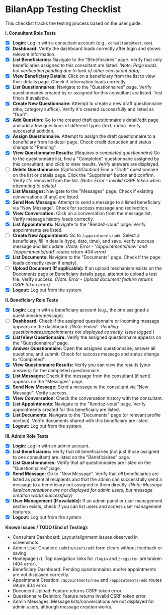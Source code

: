 # BilanApp Testing Checklist

This checklist tracks the testing process based on the user guide.

**I. Consultant Role Tests**

- [x] **Login:** Log in with a consultant account (e.g., `consultant@test.com`).
- [x] **Dashboard:** Verify the dashboard loads correctly after login and shows relevant information.
- [x] **List Beneficiaries:** Navigate to the "Bénéficiaires" page. Verify that only beneficiaries assigned to this consultant are listed. *(Note: Page loads, but verification pending due to lack of other consultant data)*.
- [x] **View Beneficiary Details:** Click on a beneficiary from the list to view their details page. Check if information loads correctly.
- [x] **List Questionnaires:** Navigate to the "Questionnaires" page. Verify questionnaires created by or assigned for this consultant are listed. Test filters if available.
- [x] **Create New Questionnaire:** Attempt to create a new draft questionnaire (title, category suffice). Verify it's created successfully and listed as "Draft".
- [x] **Add Question:** Go to the created draft questionnaire's detail/edit page and add a few questions of different types (text, radio). Verify successful addition.
- [x] **Assign Questionnaire:** Attempt to assign the draft questionnaire to a beneficiary from its detail page. Check credit deduction and status change to "Pending".
- [x] **View Questionnaire Results:** *(Requires a completed questionnaire)* Go to the questionnaire list, find a "Completed" questionnaire assigned by this consultant, and click to view results. Verify answers are displayed.
- [ ] **Delete Questionnaire:** *(Optional/Caution)* Find a "Draft" questionnaire on the list or details page. Click the "Supprimer" button and confirm. Verify it's removed from the list. *(Note: Error - Invalid CSRF token when attempting to delete)*
- [x] **List Messages:** Navigate to the "Messages" page. Check if existing conversations (if any) are listed.
- [x] **Send New Message:** Attempt to send a message to a listed beneficiary via "New Message". Check for success message and redirection.
- [x] **View Conversation:** Click on a conversation from the message list. Verify message history loads correctly.
- [x] **List Appointments:** Navigate to the "Rendez-vous" page. Verify appointments are listed.
- [ ] **Create New Appointment:** Go to `/appointments/add`. Select a beneficiary, fill in details (type, date, time), and save. Verify success message and list update. *(Note: Error - '/appointments/new' and '/appointments/add' routes return 404 error)*
- [x] **List Documents:** Navigate to the "Documents" page. Check if the page loads correctly (even if empty).
- [ ] **Upload Document (If applicable):** If an upload mechanism exists on the Documents page or Beneficiary details page, attempt to upload a test file. Verify success. *(Note: Error - Upload document feature returns CSRF token error)*
- [x] **Logout:** Log out from the system.

**II. Beneficiary Role Tests**

- [x] **Login:** Log in with a beneficiary account (e.g., the one assigned a questionnaire/message).
- [ ] **Dashboard:** Check if the assigned questionnaire or incoming message appears on the dashboard. *(Note: Failed - Pending questionnaires/appointments not displayed correctly. Issue logged.)*
- [x] **List/View Questionnaire:** Verify the assigned questionnaire appears on the "Questionnaires" page.
- [x] **Answer Questionnaire:** Open the assigned questionnaire, answer all questions, and submit. Check for success message and status change to "Completed".
- [x] **View Questionnaire Results:** Verify you can view the results (your answers) for the completed questionnaire.
- [x] **List Messages:** Check if the message from the consultant (if sent) appears on the "Messages" page.
- [x] **Send New Message:** Send a message to the consultant via "New Message". Verify success.
- [x] **View Conversation:** Check the conversation history with the consultant.
- [x] **List Appointments:** Navigate to the "Rendez-vous" page. Verify appointments created for this beneficiary are listed.
- [x] **List Documents:** Navigate to the "Documents" page (or relevant profile section). Verify documents shared with this beneficiary are listed.
- [x] **Logout:** Log out from the system.

**III. Admin Role Tests**

- [x] **Login:** Log in with an admin account.
- [x] **List Beneficiaries:** Verify that *all* beneficiaries (not just those assigned to one consultant) are listed on the "Bénéficiaires" page.
- [x] **List Questionnaires:** Verify that *all* questionnaires are listed on the "Questionnaires" page.
- [x] **Send Message:** Go to "New Message". Verify that *all* beneficiaries are listed as potential recipients and that the admin can successfully send a message to a beneficiary not assigned to them directly. *(Note: Message lists/conversations are not displayed for admin users, but message creation works successfully)*
- [x] **User Management (If available):** If an admin panel or user management section exists, check if you can list users and access user management features.
- [x] **Logout:** Log out from the system.

**Known Issues / TODO (End of Testing):**

*   Consultant Dashboard: Layout/alignment issues observed in screenshots.
*   Admin User Creation: `/admin/users/add` form clears without feedback or saving.
*   Homepage (`/`): Top navigation links for `/login` and `/register` are broken (404 error).
*   Beneficiary Dashboard: Pending questionnaires and/or appointments are not displayed correctly.
*   Appointment Creation: `/appointments/new` and `/appointments/add` routes return 404 error.
*   Document Upload: Feature returns CSRF token error.
*   Questionnaire Deletion: Feature returns invalid CSRF token error.
*   Admin Messages: Message lists/conversations are not displayed for admin users, although message creation works. 